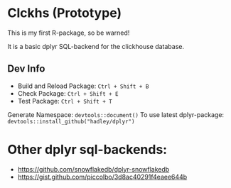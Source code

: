 # Clckhs (Prototype)

This is my first R-package, so be warned!  

It is a basic dplyr SQL-backend for the clickhouse database.

## Dev Info
 * Build and Reload Package:  `Ctrl + Shift + B`
 * Check Package:             `Ctrl + Shift + E`
 * Test Package:              `Ctrl + Shift + T`

Generate Namespace: `devtools::document()`
To use latest dplyr-package: ` devtools::install_github("hadley/dplyr")`


# Other dplyr sql-backends:
 * https://github.com/snowflakedb/dplyr-snowflakedb
 * https://gist.github.com/piccolbo/3d8ac40291f4eaee644b
 
